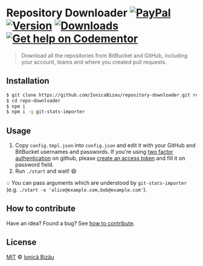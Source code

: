 # Repository Downloader [![PayPal](https://img.shields.io/badge/%24-paypal-f39c12.svg)][paypal-donations] [![Version](https://img.shields.io/npm/v/repo-downloader.svg)](https://www.npmjs.com/package/repo-downloader) [![Downloads](https://img.shields.io/npm/dt/repo-downloader.svg)](https://www.npmjs.com/package/repo-downloader) [![Get help on Codementor](https://cdn.codementor.io/badges/get_help_github.svg)](https://www.codementor.io/johnnyb?utm_source=github&utm_medium=button&utm_term=johnnyb&utm_campaign=github)

> Download all the repositories from BitBucket and GitHub, including your account, teams and where you created pull requests.

## Installation
```sh
$ git clone https://github.com/IonicaBizau/repository-downloader.git repo-downloader
$ cd repo-downloader
$ npm i
$ npm i -g git-stats-importer
```
## Usage

 1. Copy `config.tmpl.json` into `config.json` and edit it with your GitHub and BitBucket usernames and passwords. If you're using [two factor authentication](https://help.github.com/articles/about-two-factor-authentication/) on github, please [create an access token](https://developer.github.com/v3/oauth_authorizations/#create-a-new-authorization) and fill it on password field.
 2. Run `./start` and wait! :smile:

:bulb: You can pass arguments which are understood by `git-stats-importer` (e.g. `./start -e 'alice@example.com,bob@example.com'`).

## How to contribute
Have an idea? Found a bug? See [how to contribute][contributing].

## License

[MIT][license] © [Ionică Bizău][website]

[paypal-donations]: https://www.paypal.com/cgi-bin/webscr?cmd=_s-xclick&hosted_button_id=RVXDDLKKLQRJW
[donate-now]: http://i.imgur.com/6cMbHOC.png

[license]: http://showalicense.com/?fullname=Ionic%C4%83%20Biz%C4%83u%20%3Cbizauionica%40gmail.com%3E%20(http%3A%2F%2Fionicabizau.net)&year=2015#license-mit
[website]: http://ionicabizau.net
[contributing]: /CONTRIBUTING.md
[docs]: /DOCUMENTATION.md